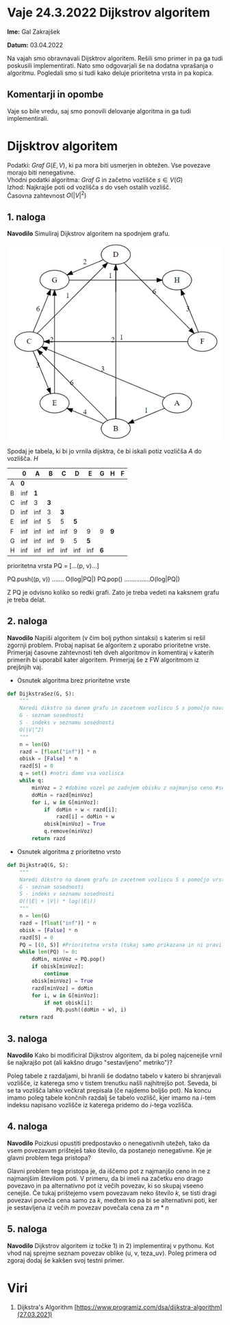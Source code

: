 # Vaje 24.3.2022 Dijkstrov algoritem

**Ime:** Gal Zakrajšek

**Datum:** 03.04.2022


Na vajah smo obravnavali Dijsktrov algoritem. Rešili smo primer in pa ga tudi poskusili implementirati. Nato smo odgovarjali še na dodatna vprašanja o algoritmu. Pogledali smo si tudi kako deluje prioritetna vrsta in pa kopica.


## Komentarji in opombe

Vaje so bile vredu, saj smo ponovili delovanje algoritma in ga tudi implementirali. 


# Dijsktrov algoritem

Podatki: $Graf\ G(E, V)$, ki pa mora biti usmerjen in obtežen. Vse povezave morajo biti nenegativne.\
Vhodni podatki algoritma: $Graf\ G$ in začetno vozlišče $s \in V(G)$\
Izhod: Najkrajše poti od vozlišča $s$ do vseh ostalih vozlišč.\
Časovna zahtevnost $O(|V|^2)$

## 1. naloga
**Navodilo** Simuliraj Dijkstrov algoritem na spodnjem grafu.


![Slika grafa](nal1_graf.png)

Spodaj je tabela, ki bi jo vrnila dijsktra, če bi iskali potiz vozličša $A$ do vozlišča. $H$

|   | 0   | A   | B   | C   | D   | E   | G | H | F |
|---|-----|-----|-----|-----|-----|-----|---|---|---|
| A | **0**   |     |     |     |     |     |   |   |   |
| B | inf | **1**  |     |     |     |     |   |   |   |
| C | inf | 3   | **3**   |     |     |     |   |   |   |
| D | inf | inf | 3   | **3**   |     |     |   |   |   |
| E | inf | inf | 5   | 5   | **5**   |     |   |   |   |
| F | inf | inf | inf | inf | 9   | 9   | 9 |  **9** |   |
| G | inf | inf | inf | 9   | 5   | **5**   |   |   |   |
| H | inf | inf | inf | inf | inf | inf | **6** |  |   |


prioritetna vrsta
PQ = [...(p, v)...]

PQ.push((p, v)) ....... O(log|PQ|)
PQ.pop() ...............O(log|PQ|)

Z PQ je odvisno koliko so redki grafi. Zato je treba vedeti na kaksnem grafu je treba delat.


## 2. naloga
**Navodilo** Napiši algoritem (v čim bolj python sintaksi) s katerim si rešil zgornji problem. Probaj napisat še algoritem z uporabo prioritetne vrste. Primerjaj časovne zahtevnosti teh dveh algoritmov in komentiraj v katerih primerih bi uporabil kater algoritem. Primerjaj še z FW algoritmom iz prejšnjih vaj.

- Osnutek algoritma brez prioritetne vrste
```python
def DijkstraSez(G, S):
    """
    Naredi dikstro na danem grafu in zacetnem vozliscu S s pomočjo navadnih seznamov
    G - seznam sosednosti
    S - indeks v seznamu sosednosti
    O(|V|^2)
    """
    n = len(G)
    razd = [float("inf")] * n
    obisk = [False] * n
    razd[S] = 0
    q = set() #notri damo vsa vozlisca
    while q:
        minVoz = 2 #dobimo vozel po zadnjem obisku z najmanjso ceno #se iz q uzamemo
        doMin = razd[minVoz]
        for i, w in G[minVoz]:
            if  doMin + w < razd[i]:
                razd[i] = doMin + w
            obisk[minVoz] = True 
            q.remove(minVoz)
        return razd
```

- Osnutek algoritma z prioritetno vrsto
```python
def DijkstraQ(G, S):
    """
    Naredi dikstro na danem grafu in zacetnem vozliscu S s pomočjo vrste z prioriteto
    G - seznam sosednosti
    S - indeks v seznamu sosednosti
    O((|E| + |V|) * log(|E|))
    """
    n = len(G)
    razd = [float("inf")] * n
    obisk = [False] * n
    razd[S] = 0
    PQ = [(0, S)] #Prioritetna vrsta (tukaj samo prikazana in ni pravilna implementacija)
    while len(PQ) != 0:
        doMin, minVoz = PQ.pop()
        if obisk[minVoz]:
            continue
        obisk[minVoz] = True
        razd[minVoz] = doMin
        for i, w in G[minVoz]:
            if not obisk[i]:
                PQ.push((doMin + w), i)
    return razd
```

## 3. naloga
**Navodilo** Kako bi modificiral Dijkstrov algoritem, da bi poleg najcenejše vrnil še najkrajšo pot (ali kakšno drugo "sestavljeno" metriko")?

Poleg tabele z razdaljami, bi hranili še dodatno tabelo v katero bi shranjevali vozlišče, iz katerega smo v tistem trenutku našli najhitrejšo pot. Seveda, bi se ta vozlišča lahko večkrat prepisala (če najdemo boljšo pot). Na koncu imamo poleg tabele končnih razdalj še tabelo vozlišč, kjer imamo na $i$-tem indeksu napisano vozlišče iz katerega pridemo do $i$-tega vozlišča.

## 4. naloga
**Navodilo** Poizkusi opustiti predpostavko o nenegativnih utežeh, tako da vsem povezavam prišteješ tako število, da postanejo nenegativne. Kje je glavni problem tega pristopa?

Glavni problem tega pristopa je, da iščemo pot z najmanjšo ceno in ne z najmanjšim številom poti. V primeru, da bi imeli na začetku eno drago povezavo in pa alternativno pot iz večih povezav, ki so skupaj vseeno cenejše. Če tukaj prištejemo vsem povezavam neko število $k$, se tisti dragi povezavi poveča cena samo za $k$, medtem ko pa bi se alternativni poti, ker je sestavljena iz večih $m$ povezav povečala cena za $m * n$

## 5. naloga
**Navodilo** Dijkstrov algoritem iz točke 1) in 2) implementiraj v pythonu. Kot vhod naj sprejme seznam povezav oblike (u, v, teza_uv). Poleg primera od zgoraj dodaj še kakšen svoj testni primer.


# Viri

1. Dijkstra's Algorithm [https://www.programiz.com/dsa/dijkstra-algorithm](27.03.2021)
